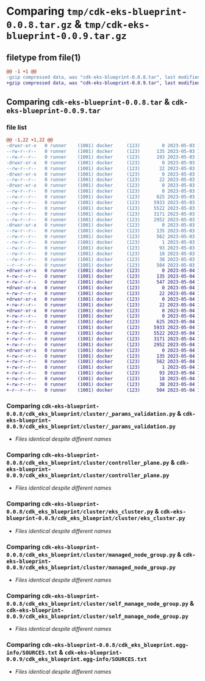 # Comparing `tmp/cdk-eks-blueprint-0.0.8.tar.gz` & `tmp/cdk-eks-blueprint-0.0.9.tar.gz`

## filetype from file(1)

```diff
@@ -1 +1 @@
-gzip compressed data, was "cdk-eks-blueprint-0.0.8.tar", last modified: Wed May  3 14:51:53 2023, max compression
+gzip compressed data, was "cdk-eks-blueprint-0.0.9.tar", last modified: Thu May  4 13:18:46 2023, max compression
```

## Comparing `cdk-eks-blueprint-0.0.8.tar` & `cdk-eks-blueprint-0.0.9.tar`

### file list

```diff
@@ -1,22 +1,22 @@
-drwxr-xr-x   0 runner    (1001) docker     (123)        0 2023-05-03 14:51:53.074474 cdk-eks-blueprint-0.0.8/
--rw-r--r--   0 runner    (1001) docker     (123)      135 2023-05-03 14:51:53.074474 cdk-eks-blueprint-0.0.8/PKG-INFO
--rw-r--r--   0 runner    (1001) docker     (123)      193 2023-05-03 14:51:14.000000 cdk-eks-blueprint-0.0.8/README.md
-drwxr-xr-x   0 runner    (1001) docker     (123)        0 2023-05-03 14:51:53.074474 cdk-eks-blueprint-0.0.8/cdk_eks_blueprint/
--rw-r--r--   0 runner    (1001) docker     (123)       22 2023-05-03 14:51:14.000000 cdk-eks-blueprint-0.0.8/cdk_eks_blueprint/__init__.py
-drwxr-xr-x   0 runner    (1001) docker     (123)        0 2023-05-03 14:51:53.074474 cdk-eks-blueprint-0.0.8/cdk_eks_blueprint/addons/
--rw-r--r--   0 runner    (1001) docker     (123)       22 2023-05-03 14:51:14.000000 cdk-eks-blueprint-0.0.8/cdk_eks_blueprint/addons/__init__.py
-drwxr-xr-x   0 runner    (1001) docker     (123)        0 2023-05-03 14:51:53.074474 cdk-eks-blueprint-0.0.8/cdk_eks_blueprint/cluster/
--rw-r--r--   0 runner    (1001) docker     (123)        0 2023-05-03 14:51:14.000000 cdk-eks-blueprint-0.0.8/cdk_eks_blueprint/cluster/__init__.py
--rw-r--r--   0 runner    (1001) docker     (123)      625 2023-05-03 14:51:14.000000 cdk-eks-blueprint-0.0.8/cdk_eks_blueprint/cluster/_params_validation.py
--rw-r--r--   0 runner    (1001) docker     (123)     5933 2023-05-03 14:51:14.000000 cdk-eks-blueprint-0.0.8/cdk_eks_blueprint/cluster/controller_plane.py
--rw-r--r--   0 runner    (1001) docker     (123)     5522 2023-05-03 14:51:14.000000 cdk-eks-blueprint-0.0.8/cdk_eks_blueprint/cluster/eks_cluster.py
--rw-r--r--   0 runner    (1001) docker     (123)     3171 2023-05-03 14:51:14.000000 cdk-eks-blueprint-0.0.8/cdk_eks_blueprint/cluster/managed_node_group.py
--rw-r--r--   0 runner    (1001) docker     (123)     2952 2023-05-03 14:51:14.000000 cdk-eks-blueprint-0.0.8/cdk_eks_blueprint/cluster/self_manage_node_group.py
-drwxr-xr-x   0 runner    (1001) docker     (123)        0 2023-05-03 14:51:53.074474 cdk-eks-blueprint-0.0.8/cdk_eks_blueprint.egg-info/
--rw-r--r--   0 runner    (1001) docker     (123)      135 2023-05-03 14:51:53.000000 cdk-eks-blueprint-0.0.8/cdk_eks_blueprint.egg-info/PKG-INFO
--rw-r--r--   0 runner    (1001) docker     (123)      562 2023-05-03 14:51:53.000000 cdk-eks-blueprint-0.0.8/cdk_eks_blueprint.egg-info/SOURCES.txt
--rw-r--r--   0 runner    (1001) docker     (123)        1 2023-05-03 14:51:53.000000 cdk-eks-blueprint-0.0.8/cdk_eks_blueprint.egg-info/dependency_links.txt
--rw-r--r--   0 runner    (1001) docker     (123)       93 2023-05-03 14:51:53.000000 cdk-eks-blueprint-0.0.8/cdk_eks_blueprint.egg-info/requires.txt
--rw-r--r--   0 runner    (1001) docker     (123)       18 2023-05-03 14:51:53.000000 cdk-eks-blueprint-0.0.8/cdk_eks_blueprint.egg-info/top_level.txt
--rw-r--r--   0 runner    (1001) docker     (123)       38 2023-05-03 14:51:53.074474 cdk-eks-blueprint-0.0.8/setup.cfg
--r--r--r--   0 runner    (1001) docker     (123)      504 2023-05-03 14:51:20.000000 cdk-eks-blueprint-0.0.8/setup.py
+drwxr-xr-x   0 runner    (1001) docker     (123)        0 2023-05-04 13:18:46.721886 cdk-eks-blueprint-0.0.9/
+-rw-r--r--   0 runner    (1001) docker     (123)      135 2023-05-04 13:18:46.721886 cdk-eks-blueprint-0.0.9/PKG-INFO
+-rw-r--r--   0 runner    (1001) docker     (123)      547 2023-05-04 13:17:53.000000 cdk-eks-blueprint-0.0.9/README.md
+drwxr-xr-x   0 runner    (1001) docker     (123)        0 2023-05-04 13:18:46.721886 cdk-eks-blueprint-0.0.9/cdk_eks_blueprint/
+-rw-r--r--   0 runner    (1001) docker     (123)       22 2023-05-04 13:17:53.000000 cdk-eks-blueprint-0.0.9/cdk_eks_blueprint/__init__.py
+drwxr-xr-x   0 runner    (1001) docker     (123)        0 2023-05-04 13:18:46.721886 cdk-eks-blueprint-0.0.9/cdk_eks_blueprint/addons/
+-rw-r--r--   0 runner    (1001) docker     (123)       22 2023-05-04 13:17:53.000000 cdk-eks-blueprint-0.0.9/cdk_eks_blueprint/addons/__init__.py
+drwxr-xr-x   0 runner    (1001) docker     (123)        0 2023-05-04 13:18:46.721886 cdk-eks-blueprint-0.0.9/cdk_eks_blueprint/cluster/
+-rw-r--r--   0 runner    (1001) docker     (123)        0 2023-05-04 13:17:53.000000 cdk-eks-blueprint-0.0.9/cdk_eks_blueprint/cluster/__init__.py
+-rw-r--r--   0 runner    (1001) docker     (123)      625 2023-05-04 13:17:53.000000 cdk-eks-blueprint-0.0.9/cdk_eks_blueprint/cluster/_params_validation.py
+-rw-r--r--   0 runner    (1001) docker     (123)     5933 2023-05-04 13:17:53.000000 cdk-eks-blueprint-0.0.9/cdk_eks_blueprint/cluster/controller_plane.py
+-rw-r--r--   0 runner    (1001) docker     (123)     5522 2023-05-04 13:17:53.000000 cdk-eks-blueprint-0.0.9/cdk_eks_blueprint/cluster/eks_cluster.py
+-rw-r--r--   0 runner    (1001) docker     (123)     3171 2023-05-04 13:17:53.000000 cdk-eks-blueprint-0.0.9/cdk_eks_blueprint/cluster/managed_node_group.py
+-rw-r--r--   0 runner    (1001) docker     (123)     2952 2023-05-04 13:17:53.000000 cdk-eks-blueprint-0.0.9/cdk_eks_blueprint/cluster/self_manage_node_group.py
+drwxr-xr-x   0 runner    (1001) docker     (123)        0 2023-05-04 13:18:46.721886 cdk-eks-blueprint-0.0.9/cdk_eks_blueprint.egg-info/
+-rw-r--r--   0 runner    (1001) docker     (123)      135 2023-05-04 13:18:46.000000 cdk-eks-blueprint-0.0.9/cdk_eks_blueprint.egg-info/PKG-INFO
+-rw-r--r--   0 runner    (1001) docker     (123)      562 2023-05-04 13:18:46.000000 cdk-eks-blueprint-0.0.9/cdk_eks_blueprint.egg-info/SOURCES.txt
+-rw-r--r--   0 runner    (1001) docker     (123)        1 2023-05-04 13:18:46.000000 cdk-eks-blueprint-0.0.9/cdk_eks_blueprint.egg-info/dependency_links.txt
+-rw-r--r--   0 runner    (1001) docker     (123)       93 2023-05-04 13:18:46.000000 cdk-eks-blueprint-0.0.9/cdk_eks_blueprint.egg-info/requires.txt
+-rw-r--r--   0 runner    (1001) docker     (123)       18 2023-05-04 13:18:46.000000 cdk-eks-blueprint-0.0.9/cdk_eks_blueprint.egg-info/top_level.txt
+-rw-r--r--   0 runner    (1001) docker     (123)       38 2023-05-04 13:18:46.721886 cdk-eks-blueprint-0.0.9/setup.cfg
+-r--r--r--   0 runner    (1001) docker     (123)      504 2023-05-04 13:18:03.000000 cdk-eks-blueprint-0.0.9/setup.py
```

### Comparing `cdk-eks-blueprint-0.0.8/cdk_eks_blueprint/cluster/_params_validation.py` & `cdk-eks-blueprint-0.0.9/cdk_eks_blueprint/cluster/_params_validation.py`

 * *Files identical despite different names*

### Comparing `cdk-eks-blueprint-0.0.8/cdk_eks_blueprint/cluster/controller_plane.py` & `cdk-eks-blueprint-0.0.9/cdk_eks_blueprint/cluster/controller_plane.py`

 * *Files identical despite different names*

### Comparing `cdk-eks-blueprint-0.0.8/cdk_eks_blueprint/cluster/eks_cluster.py` & `cdk-eks-blueprint-0.0.9/cdk_eks_blueprint/cluster/eks_cluster.py`

 * *Files identical despite different names*

### Comparing `cdk-eks-blueprint-0.0.8/cdk_eks_blueprint/cluster/managed_node_group.py` & `cdk-eks-blueprint-0.0.9/cdk_eks_blueprint/cluster/managed_node_group.py`

 * *Files identical despite different names*

### Comparing `cdk-eks-blueprint-0.0.8/cdk_eks_blueprint/cluster/self_manage_node_group.py` & `cdk-eks-blueprint-0.0.9/cdk_eks_blueprint/cluster/self_manage_node_group.py`

 * *Files identical despite different names*

### Comparing `cdk-eks-blueprint-0.0.8/cdk_eks_blueprint.egg-info/SOURCES.txt` & `cdk-eks-blueprint-0.0.9/cdk_eks_blueprint.egg-info/SOURCES.txt`

 * *Files identical despite different names*

